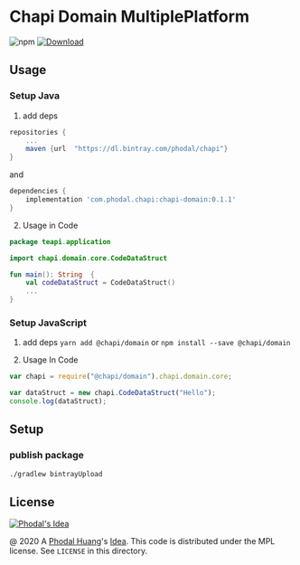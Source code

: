 # Chapi Domain MultiplePlatform

![npm](https://img.shields.io/npm/v/@chapi/domain?label=%40chapi%2Fdomain)
[![Download](https://api.bintray.com/packages/phodal/chapi/chapi-domain/images/download.svg)](https://bintray.com/phodal/chapi/chapi-domain/_latestVersion)

## Usage

### Setup Java

1. add deps

```groovy
repositories {
    ...
    maven {url  "https://dl.bintray.com/phodal/chapi"}
}
```

and

```groovy
dependencies {
    implementation 'com.phodal.chapi:chapi-domain:0.1.1'
}
```

2. Usage in Code

```kotlin
package teapi.application

import chapi.domain.core.CodeDataStruct

fun main(): String  {
    val codeDataStruct = CodeDataStruct()
    ...
}

```

### Setup JavaScript

1. add deps `yarn add @chapi/domain` or `npm install --save @chapi/domain`

2. Usage In Code

```javascript
var chapi = require("@chapi/domain").chapi.domain.core;

var dataStruct = new chapi.CodeDataStruct("Hello");
console.log(dataStruct);
```


## Setup

### publish package

```bash
./gradlew bintrayUpload
```

License
---

[![Phodal's Idea](http://brand.phodal.com/shields/idea-small.svg)](http://ideas.phodal.com/)

@ 2020 A [Phodal Huang](https://www.phodal.com)'s [Idea](http://github.com/phodal/ideas).  This code is distributed under the MPL license. See `LICENSE` in this directory.
